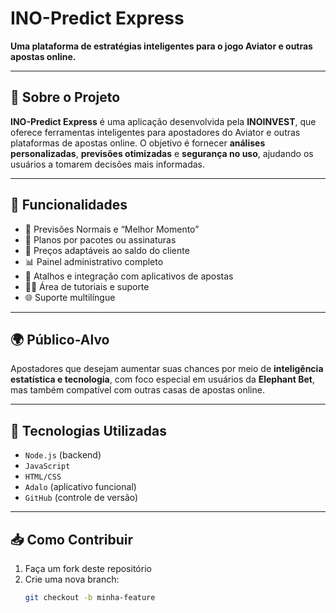 # INO-Predict Express

**Uma plataforma de estratégias inteligentes para o jogo Aviator e outras apostas online.**

---

## 🚀 Sobre o Projeto

**INO-Predict Express** é uma aplicação desenvolvida pela **INOINVEST**, que oferece ferramentas inteligentes para apostadores do Aviator e outras plataformas de apostas online. O objetivo é fornecer **análises personalizadas**, **previsões otimizadas** e **segurança no uso**, ajudando os usuários a tomarem decisões mais informadas.

---

## 🎯 Funcionalidades

- 🔎 Previsões Normais e “Melhor Momento”
- 💼 Planos por pacotes ou assinaturas
- 💸 Preços adaptáveis ao saldo do cliente
- 📊 Painel administrativo completo
- 📱 Atalhos e integração com aplicativos de apostas
- 🧑‍🏫 Área de tutoriais e suporte
- 🌐 Suporte multilíngue

---

## 🌍 Público-Alvo

Apostadores que desejam aumentar suas chances por meio de **inteligência estatística e tecnologia**, com foco especial em usuários da **Elephant Bet**, mas também compatível com outras casas de apostas online.

---

## 🔧 Tecnologias Utilizadas

- `Node.js` (backend)
- `JavaScript`
- `HTML/CSS`
- `Adalo` (aplicativo funcional)
- `GitHub` (controle de versão)

---

## 📥 Como Contribuir

1. Faça um fork deste repositório
2. Crie uma nova branch:  
   ```bash
   git checkout -b minha-feature

  
